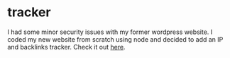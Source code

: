 # tracker

I had some minor security issues with my former wordpress website. 
I coded my new website from scratch using node and decided to add an IP and backlinks tracker. 
Check it out [here](https://pascalguyon.org/tracker). 



